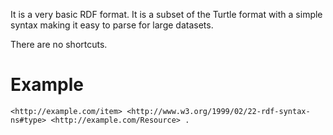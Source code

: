 It is a very basic RDF format. It is a subset of the Turtle format with a simple syntax making it easy to parse for large datasets.

There are no shortcuts.

# Example

```turtle
<http://example.com/item> <http://www.w3.org/1999/02/22-rdf-syntax-ns#type> <http://example.com/Resource> .
```
